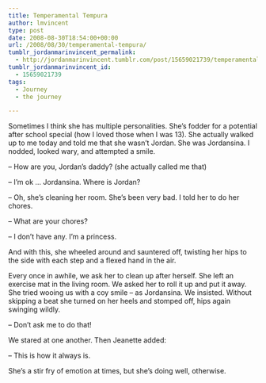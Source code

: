 ```yaml
---
title: Temperamental Tempura
author: lmvincent
type: post
date: 2008-08-30T18:54:00+00:00
url: /2008/08/30/temperamental-tempura/
tumblr_jordanmarinvincent_permalink:
  - http://jordanmarinvincent.tumblr.com/post/15659021739/temperamental-tempura
tumblr_jordanmarinvincent_id:
  - 15659021739
tags:
  - Journey
  - the journey

---
```

Sometimes I think she has multiple personalities. She&rsquo;s fodder for a potential after school special (how I loved those when I was 13). She actually walked up to me today and told me that she wasn&rsquo;t Jordan. She was Jordansina. I nodded, looked wary, and attempted a smile.

&ndash; How are you, Jordan&rsquo;s daddy? (she actually called me that)

&ndash; I&rsquo;m ok &hellip; Jordansina. Where is Jordan?

&ndash; Oh, she&rsquo;s cleaning her room. She&rsquo;s been very bad. I told her to do her chores.

&ndash; What are your chores?

&ndash; I don&rsquo;t have any. I&rsquo;m a princess.

And with this, she wheeled around and sauntered off, twisting her hips to the side with each step and a flexed hand in the air.

Every once in awhile, we ask her to clean up after herself. She left an exercise mat in the living room. We asked her to roll it up and put it away. She tried wooing us with a coy smile &ndash; as Jordansina. We insisted. Without skipping a beat she turned on her heels and stomped off, hips again swinging wildly.

&ndash; Don&rsquo;t ask me to do that!

We stared at one another. Then Jeanette added:

&ndash; This is how it always is.

She&rsquo;s a stir fry of emotion at times, but she&rsquo;s doing well, otherwise.

<div class="blogger-post-footer">
  <img loading="lazy" width="1" height="1" src="https://blogger.googleusercontent.com/tracker/9039099668816362935-5444179398619652278?l=jordansjourney2.blogspot.com" alt="" />
</div>